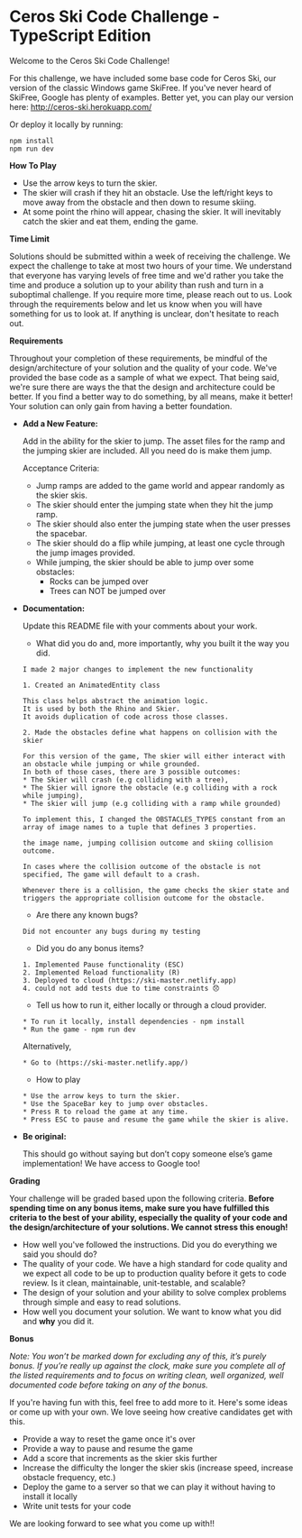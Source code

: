 # Ceros Ski Code Challenge - TypeScript Edition

Welcome to the Ceros Ski Code Challenge!

For this challenge, we have included some base code for Ceros Ski, our version of the classic Windows game SkiFree. If
you've never heard of SkiFree, Google has plenty of examples. Better yet, you can play our version here: 
http://ceros-ski.herokuapp.com/  

Or deploy it locally by running:
```
npm install
npm run dev
```

**How To Play**

* Use the arrow keys to turn the skier.
* The skier will crash if they hit an obstacle. Use the left/right keys to move away from the obstacle and then down
to resume skiing.
* At some point the rhino will appear, chasing the skier. It will inevitably catch the skier and eat them, ending the
game.

**Time Limit**

Solutions should be submitted within a week of receiving the challenge. We expect the challenge to take at most two 
hours of your time. We understand that everyone has varying levels of free time and we'd rather you take the time and 
produce a solution up to your ability than rush and turn in a suboptimal challenge. If you require more time, please
reach out to us. Look through the requirements below and let us know when you will have something for us to look at. 
If anything is unclear, don't hesitate to reach out.

**Requirements**

Throughout your completion of these requirements, be mindful of the design/architecture of your solution and the 
quality of your code. We've provided the base code as a sample of what we expect. That being said, we're sure there are 
ways the that the design and architecture could be better. If you find a better way to do something, by all means, make 
it better! Your solution can only gain from having a better foundation.

* **Add a New Feature:**

  Add in the ability for the skier to jump. The asset files for the ramp and the jumping skier are included. All you 
  need do is make them jump. 

  Acceptance Criteria:
  * Jump ramps are added to the game world and appear randomly as the skier skis.
  * The skier should enter the jumping state when they hit the jump ramp.
  * The skier should also enter the jumping state when the user presses the spacebar.
  * The skier should do a flip while jumping, at least one cycle through the jump images provided.
  * While jumping, the skier should be able to jump over some obstacles: 
    * Rocks can be jumped over
    * Trees can NOT be jumped over

* **Documentation:**

  Update this README file with your comments about your work.
  * What did you do and, more importantly, why you built it the way you did.
  ```
  I made 2 major changes to implement the new functionality
  
  1. Created an AnimatedEntity class

  This class helps abstract the animation logic.
  It is used by both the Rhino and Skier.
  It avoids duplication of code across those classes.

  2. Made the obstacles define what happens on collision with the skier

  For this version of the game, The skier will either interact with an obstacle while jumping or while grounded.
  In both of those cases, there are 3 possible outcomes:
  * The Skier will crash (e.g colliding with a tree),
  * The Skier will ignore the obstacle (e.g colliding with a rock while jumping),
  * The skier will jump (e.g colliding with a ramp while grounded)

  To implement this, I changed the OBSTACLES_TYPES constant from an array of image names to a tuple that defines 3 properties.
  
  the image name, jumping collision outcome and skiing collision outcome.

  In cases where the collision outcome of the obstacle is not specified, The game will default to a crash.

  Whenever there is a collision, the game checks the skier state and triggers the appropriate collision outcome for the obstacle.
  ```
  * Are there any known bugs?
  ```
  Did not encounter any bugs during my testing
  ```
  * Did you do any bonus items?
  ```
  1. Implemented Pause functionality (ESC)
  2. Implemented Reload functionality (R)
  3. Deployed to cloud (https://ski-master.netlify.app)
  4. could not add tests due to time constraints 😞
  ```
  * Tell us how to run it, either locally or through a cloud provider.
  ```
  * To run it locally, install dependencies - npm install
  * Run the game - npm run dev
  ```
  Alternatively,
  ```
  * Go to (https://ski-master.netlify.app/)
  ```
  * How to play
  ```
  * Use the arrow keys to turn the skier.
  * Use the SpaceBar key to jump over obstacles.
  * Press R to reload the game at any time.
  * Press ESC to pause and resume the game while the skier is alive.
  ```
  
* **Be original:**
  
  This should go without saying but don’t copy someone else’s game implementation! We have access to Google too!

**Grading** 

Your challenge will be graded based upon the following criteria. **Before spending time on any bonus items, make sure 
you have fulfilled this criteria to the best of your ability, especially the quality of your code and the 
design/architecture of your solutions. We cannot stress this enough!**

* How well you've followed the instructions. Did you do everything we said you should do?
* The quality of your code. We have a high standard for code quality and we expect all code to be up to production 
  quality before it gets to code review. Is it clean, maintainable, unit-testable, and scalable?
* The design of your solution and your ability to solve complex problems through simple and easy to read solutions.
* How well you document your solution. We want to know what you did and **why** you did it.

**Bonus**

*Note: You won’t be marked down for excluding any of this, it’s purely bonus.  If you’re really up against the clock, 
make sure you complete all of the listed requirements and to focus on writing clean, well organized, well documented 
code before taking on any of the bonus.*

If you're having fun with this, feel free to add more to it. Here's some ideas or come up with your own. We love seeing 
how creative candidates get with this.
 
* Provide a way to reset the game once it's over
* Provide a way to pause and resume the game
* Add a score that increments as the skier skis further
* Increase the difficulty the longer the skier skis (increase speed, increase obstacle frequency, etc.)
* Deploy the game to a server so that we can play it without having to install it locally
* Write unit tests for your code

We are looking forward to see what you come up with!!
